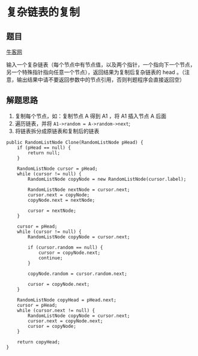 # 复杂链表的复制

## 题目

[牛客网](https://www.nowcoder.com/practice/f836b2c43afc4b35ad6adc41ec941dba?tpId=13&tqId=11178&rp=1&ru=%2Fta%2Fcoding-interviews&qru=%2Fta%2Fcoding-interviews%2Fquestion-ranking&tPage=2)

输入一个复杂链表（每个节点中有节点值，以及两个指针，一个指向下一个节点，另一个特殊指针指向任意一个节点），返回结果为复制后复杂链表的 head 。（注意，输出结果中请不要返回参数中的节点引用，否则判题程序会直接返回空）


## 解题思路


  1. 复制每个节点，如：复制节点 A 得到 A1 ，将 A1 插入节点 A 后面
  2. 遍历链表，并将 `A1->random = A->random->next`;
  3. 将链表拆分成原链表和复制后的链表

```
public RandomListNode Clone(RandomListNode pHead) {
    if (pHead == null) {
        return null;
    }

    RandomListNode cursor = pHead;
    while (cursor != null) {
        RandomListNode copyNode = new RandomListNode(cursor.label);

        RandomListNode nextNode = cursor.next;
        cursor.next = copyNode;
        copyNode.next = nextNode;

        cursor = nextNode;
    }

    cursor = pHead;
    while (cursor != null) {
        RandomListNode copyNode = cursor.next;

        if (cursor.random == null) {
            cursor = copyNode.next;
            continue;
        }

        copyNode.random = cursor.random.next;

        cursor = copyNode.next;
    }

    RandomListNode copyHead = pHead.next;
    cursor = pHead;
    while (cursor.next != null) {
        RandomListNode copyNode = cursor.next;
        cursor.next = copyNode.next;
        cursor = copyNode;
    }

    return copyHead;
}
```
